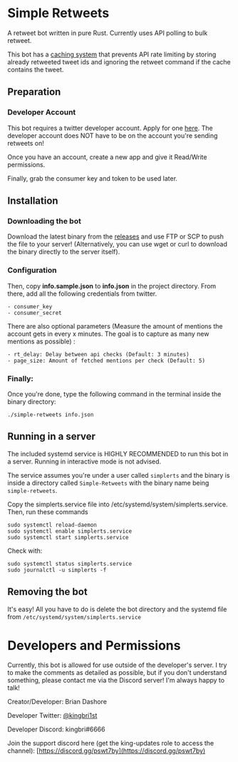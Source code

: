 # Simple Retweets

A retweet bot written in pure Rust. Currently uses API polling to bulk retweet.

This bot has a [caching system](https://github.com/bdashore3/Simple-Retweets/commit/f084c1380bfe96f4ed79702a508bbebdf9a603cd#diff-4526c02ea22c9a70285696db52fc53e6) that prevents API rate limiting by storing already retweeted tweet ids and ignoring the retweet command if the cache contains the tweet.

## Preparation

### Developer Account
This bot requires a twitter developer account. Apply for one [here](https://developer.twitter.com/en). The developer account does NOT have to be on the account you're sending retweets on!

Once you have an account, create a new app and give it Read/Write permissions. 

Finally, grab the consumer key and token to be used later.

## Installation

### Downloading the bot
Download the latest binary from the [releases](https://github.com/bdashore3/Simple-Retweets/releases) and use FTP or SCP to push the file to your server!
(Alternatively, you can use wget or curl to download the binary directly to the server itself).

### Configuration
Then, copy **info.sample.json** to **info.json** in the project directory. From there, add all the following credentials from twitter.
```
- consumer_key
- consumer_secret
```

There are also optional parameters (Measure the amount of mentions the account gets in every x minutes. The goal is to capture as many new mentions as possible) :
```
- rt_delay: Delay between api checks (Default: 3 minutes)
- page_size: Amount of fetched mentions per check (Default: 5)
```

### Finally:
Once you're done, type the following command in the terminal inside the binary directory:
```
./simple-retweets info.json
```

## Running in a server

The included systemd service is HIGHLY RECOMMENDED to run this bot in a server. Running in interactive mode is not advised. 

The service assumes you're under a user called `simplerts` and the binary is inside a directory called `Simple-Retweets` with the binary name being `simple-retweets`.

Copy the simplerts.service file into /etc/systemd/system/simplerts.service. Then, run these commands
```
sudo systemctl reload-daemon
sudo systemctl enable simplerts.service
sudo systemctl start simplerts.service
```

Check with:
```
sudo systemctl status simplerts.service
sudo journalctl -u simplerts -f
```

## Removing the bot

It's easy! All you have to do is delete the bot directory and the systemd file from `/etc/systemd/system/simplerts.service`

# Developers and Permissions

Currently, this bot is allowed for use outside of the developer's server. I try to make the comments as detailed as possible, but if you don't understand something, please contact me via the Discord server! I'm always happy to talk!

Creator/Developer: Brian Dashore

Developer Twitter: [@kingbri1st](https://twitter.com/kingbri1st)

Developer Discord: kingbri#6666

Join the support discord here (get the king-updates role to access the channel): [https://discord.gg/pswt7by](https://discord.gg/pswt7by)